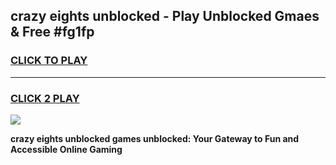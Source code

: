 
## crazy eights unblocked - Play Unblocked Gmaes & Free #fg1fp
<h3>
<a href="https://news.freeplayer.one?title=crazy_eights_unblocked&ref=24F">CLICK TO PLAY</a></h3>
<hr>

<h3>
<a href="https://news.freeplayer.one?title=crazy_eights_unblocked&ref=24F">CLICK 2 PLAY</a>
  
</h3>

<a href="https://news.freeplayer.one?title=crazy_eights_unblocked&ref=24F/"><img src="https://clearcache.store/games.png"></a>


**crazy eights unblocked games unblocked: Your Gateway to Fun and Accessible Online Gaming**
